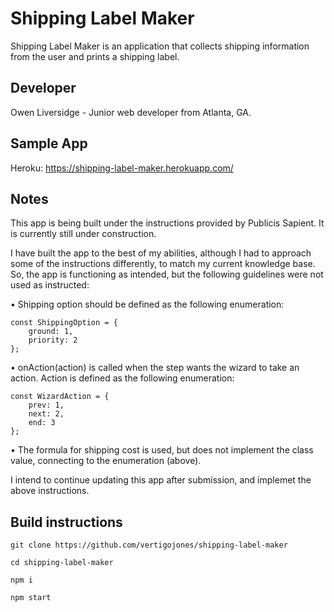 # Shipping Label Maker

Shipping Label Maker is an application that collects shipping information from the user and prints a shipping label.

## Developer

Owen Liversidge - Junior web developer from Atlanta, GA.

## Sample App

Heroku: https://shipping-label-maker.herokuapp.com/

## Notes

This app is being built under the instructions provided by Publicis Sapient. It is currently still under construction.

I have built the app to the best of my abilities, although I had to approach some of the instructions differently, to match my current knowledge base. So, the app is functioning as intended, but the following guidelines were not used as instructed:

• Shipping option should be defined as the following enumeration:

```
const ShippingOption = {
    ground: 1,
    priority: 2
};
```

• onAction(action) is called when the step wants the wizard to take an action. Action is defined as the following enumeration:

```
const WizardAction = {
    prev: 1,
    next: 2,
    end: 3
};
```

• The formula for shipping cost is used, but does not implement the class value, connecting to the enumeration (above).

I intend to continue updating this app after submission, and implemet the above instructions.

## Build instructions

```
git clone https://github.com/vertigojones/shipping-label-maker
```

```
cd shipping-label-maker
```

```
npm i
```

```
npm start
```

